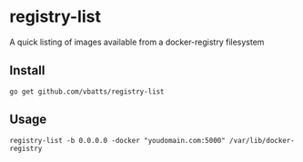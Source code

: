 registry-list
=============

A quick listing of images available from a docker-registry filesystem


Install
---

	go get github.com/vbatts/registry-list


Usage
---

	registry-list -b 0.0.0.0 -docker "youdomain.com:5000" /var/lib/docker-registry



